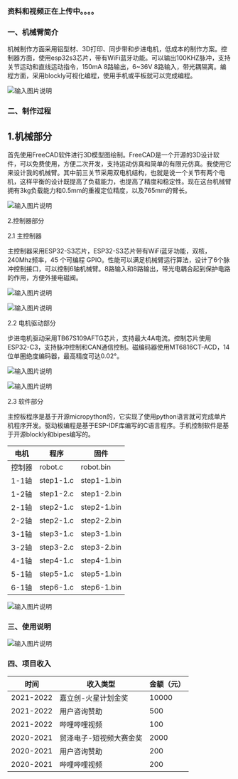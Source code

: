 ### 资料和视频正在上传中。。。。


### 一、机械臂简介

机械制作方面采用铝型材、3D打印、同步带和步进电机，低成本的制作方案。控制器方面，使用esp32s3芯片，带有WiFi蓝牙功能。可以输出100KHZ脉冲，支持关节运动和直线运动指令，150mA 8路输出，6~36V 8路输入，带光耦隔离。编程方面，采用blockly可视化编程，使用手机或平板就可以完成编程。

![输入图片说明](%E5%9B%BE%E7%89%87/%E6%9C%BA%E6%A2%B0%E8%87%82%E7%94%B5%E6%9C%BA%E7%BB%93%E6%9E%84.png)


### 二、制作过程




## 1.机械部分

首先使用FreeCAD软件进行3D模型图绘制。FreeCAD是一个开源的3D设计软件，可以免费使用，方便二次开发，支持运动仿真和简单的有限元仿真。我使用它来设计我的机械臂。其中前三关节采用双电机结构，也就是说一个关节有两个电机，这样平衡的设计既提高了负载能力，也提高了精度和稳定性。现在这台机械臂拥有3kg负载能力和0.5mm的重複定位精度，以及765mm的臂长。


![输入图片说明](%E5%9B%BE%E7%89%87%E6%9C%AA%E5%91%BD%E5%90%8D.png)



2.控制器部分




2.1 主控制器

主控制器采用ESP32-S3芯片，ESP32-S3芯片带有WiFi蓝牙功能，双核，240Mhz频率，45 个可编程 GPIO。性能可以满足机械臂运行算法，设计了6个脉冲控制接口，可以控制6轴机械臂。8路输入和8路输出，带光电耦合起到保护电路的作用，方便外接电磁阀。

![输入图片说明](%E5%9B%BE%E7%89%87/SCH_Schematic1_0-P1_2022-07-15.png)

![输入图片说明](%E5%9B%BE%E7%89%87/IMG_20220505_170758.jpg)

2.2 电机驱动部分

步进电机驱动采用TB67S109AFTG芯片，支持最大4A电流。控制芯片使用ESP32-C3，支持脉冲控制和CAN通信控制。磁编码器使用MT6816CT-ACD，14位单圈绝度编码器，最高精度可达0.02°。


![输入图片说明](%E5%9B%BE%E7%89%87/SCH_Schematic2_0-P1_2022-07-15.png)

![输入图片说明](%E5%9B%BE%E7%89%87/%E6%9C%AA%E5%91%BD%E5%90%8D3.png)


2.3 软件部分




主控板程序是基于开源micropython的，它实现了使用python语言就可完成单片机程序开发。驱动板编程是基于ESP-IDF库编写的C语言程序。手机控制软件是基于开源blockly和bipes编写的。

| 电机        | 程序        | 固件 |
|-----------|--------------|-------|
| 控制器 | robot.c   | robot.bin   |
| 1-1轴 | step1-1.c  | step1-1.bin |
| 1-2轴 | step1-2.c  | step1-2.bin |
| 2-1轴 | step2-1.c  | step2-1.bin |
| 2-2轴 | step2-1.c  | step2-2.bin |
| 3-1轴 | step3-1.c  | step3-1.bin |
| 3-2轴 | step3-2.c  | step3-2.bin |
| 4-1轴 | step4-1.c  | step4-1.bin |
| 5-1轴 | step5-1.c  | step5-1.bin |
| 6-1轴 | step6-1.c  | step6-1.bin |


![输入图片说明](%E5%9B%BE%E7%89%87/%E6%9C%AA%E5%91%BD%E5%90%8D5.png)


### 三、使用说明


![输入图片说明](%E5%9B%BE%E7%89%87/%E6%9C%AA%E5%91%BD%E5%90%8D4.png)

### 四、项目收入

| 时间        | 收入类型         | 金额（元） |
|-----------|--------------|-------|
| 2021-2022   |     嘉立创-火星计划金奖        |   10000|
| 2021-2022   |     用户咨询赞助         |   500    |
| 2021-2022 | 哔哩哔哩视频       |  100   |
| 2020-2021 | 贸泽电子-短视频大赛金奖 | 2000  |
| 2020-2021 | 用户咨询赞助       | 200   |
| 2020-2021 | 哔哩哔哩视频       | 200   |






